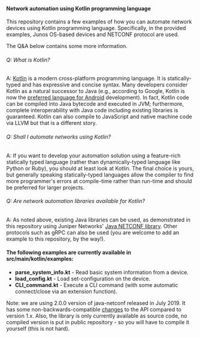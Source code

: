 #### Network automation using Kotlin programming language

This repository contains a few examples of how you can automate 
network devices using Kotlin programming language. Specifically,
in the provided examples, Junos OS-based devices and NETCONF
protocol are used.

The Q&A below contains some more information.

###### Q: What is Kotlin?
A: [Kotlin](https://kotlinlang.org/) is a modern cross-platform 
programming language. It is statically-typed and has 
expressive and concise syntax. Many developers consider Kotlin as a 
natural successor to Java (e.g., according to Google, Kotlin 
is now the [preferred language for Android](https://techcrunch.com/2019/05/07/kotlin-is-now-googles-preferred-language-for-android-app-development/) 
development). In fact, Kotlin code can be compiled into Java
bytecode and executed in JVM; furthermore, complete 
interoperability with Java code including existing libraries 
is guaranteed. Kotlin can also compile to JavaScript and native
machine code via LLVM but that is a different story.

###### Q: Shall I automate networks using Kotlin?
A: If you want to develop your automation solution using a 
feature-rich statically typed language (rather than 
dynamically-typed language like Python or Ruby), you should 
at least look at Kotlin. The final choice is yours, but
generally speaking statically-typed languages allow the
compiler to find more programmer's errors at compile-time
rather than run-time and should be preferred for larger projects.

###### Q: Are network automation libraries available for Kotlin?
A: As noted above, existing Java libraries can be used, as
demonstrated in this repository using Juniper Networks' 
[Java NETCONF library](https://github.com/juniper/netconf-java).
Other protocols such as gRPC can also be used (you are welcome
to add an example to this repository, by the way!). 

#### The following examples are currently available in src/main/kotlin/examples:
- **parse_system_info.kt** - Read basic system information from a device.
- **load_config.kt** - Load set-configuration on the device.
- **CLI_command.kt** - Execute a CLI command (with some automatic connect/close via an extension function).

Note: we are using 2.0.0 version of java-netconf released in
July 2019. It has some non-backwards-compatible 
[changes](https://github.com/Juniper/netconf-java/releases/tag/v2.0.0)
to the API compared to version 1.x. Also, the library is only 
currently available as source code, no compiled version is put in
public repository - so you will have to compile it yourself (this
is not hard).
